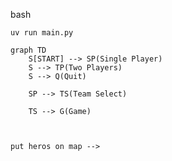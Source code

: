 bash
```
uv run main.py
```
```mermaid
graph TD
    S[START] --> SP(Single Player)
    S --> TP(Two Players)
    S --> Q(Quit)

    SP --> TS(Team Select)
    
    TS --> G(Game)



```

```mermaid
put heros on map -->  
```